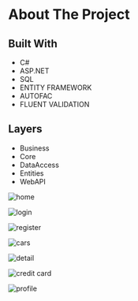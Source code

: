 # About The Project

## Built With

- C#
- ASP.NET
- SQL
- ENTITY FRAMEWORK
- AUTOFAC
- FLUENT VALIDATION

## Layers
- Business
- Core
- DataAccess
- Entities
- WebAPI

![home](https://user-images.githubusercontent.com/65310334/115159081-16a12780-a09a-11eb-93a4-9f21bb2919f9.png)

![login](https://user-images.githubusercontent.com/65310334/115159131-5c5df000-a09a-11eb-9e29-5723346b557c.png)

![register](https://user-images.githubusercontent.com/65310334/115159171-7697ce00-a09a-11eb-8af9-da2189254e9c.png)

![cars](https://user-images.githubusercontent.com/65310334/115159182-89aa9e00-a09a-11eb-8db3-08a9424befa2.png)

![detail](https://user-images.githubusercontent.com/65310334/115159187-929b6f80-a09a-11eb-9c6b-f068ff43db9a.png)

![credit card](https://user-images.githubusercontent.com/65310334/115159195-9af3aa80-a09a-11eb-9c4b-5200a9dd27bf.png)

![profile](https://user-images.githubusercontent.com/65310334/115159201-a21ab880-a09a-11eb-8bd5-64006fa49d09.png)


